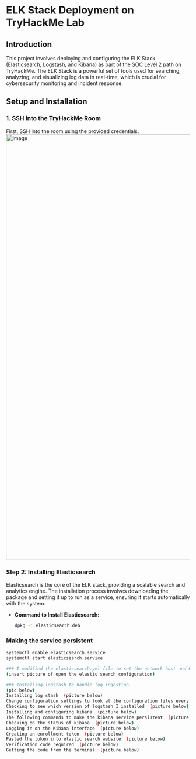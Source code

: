 # ELK Stack Deployment on TryHackMe Lab
## Introduction
This project involves deploying and configuring the ELK Stack (Elasticsearch, Logstash, and Kibana) as part of the SOC Level 2 path on TryHackMe. The ELK Stack is a powerful set of tools used for searching, analyzing, and visualizing log data in real-time, which is crucial for cybersecurity monitoring and incident response.

## Setup and Installation
### 1. SSH into the TryHackMe Room
First, SSH into the room using the provided credentials.
<img width="1162" alt="image" src="https://github.com/user-attachments/assets/533b6b0c-0739-42d4-9499-6096bb3ace86">
### Step 2: Installing Elasticsearch
Elasticsearch is the core of the ELK stack, providing a scalable search and analytics engine. The installation process involves downloading the package and setting it up to run as a service, ensuring it starts automatically with the system.
- **Command to Install Elasticsearch:**
  ```bash
  dpkg -i elasticsearch.deb

### Making the service persistent
```bash
systemctl enable elasticsearch.service
systemctl start elasticsearch.service

### I modified the elasticsearch.yml file to set the network host and HTTP port, which ensures Elasticsearch is accessible on the network
(insert picture of open the elastic search configuration)

### Installing logstash to handle log ingestion.
(pic below)
Installing log stash  (picture below)
Change configuration settings to look at the configuration files every 3s to see if there are any changes to the log sources which are being ingested  (picture below)
Checking to see which version of logstash I installed  (picture below)
Installing and configuring kibana  (picture below)
The following commands to make the kibana service persistent  (picture below)
Checking on the status of kibana  (picture below)
Logging in on the Kibana interface  (picture below)
Creating an enrollment token  (picture below)
Pasted the token into elastic search website  (picture below)
Verification code required  (picture below)
Getting the code from the terminal  (picture below)
